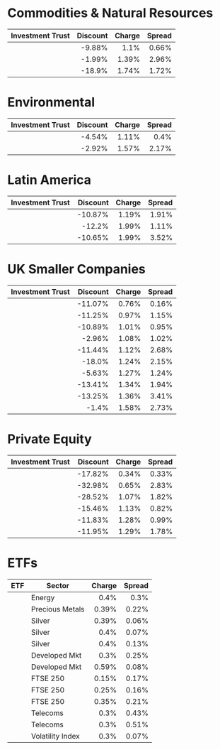 # Commodities & Natural Resources
| Investment Trust | Discount | Charge | Spread |
| ---------------- | --------:| ------:| ------:|
|[](http://www.hl.co.uk/shares/shares-search-results/0577485 "Link")|-9.88%|1.1%|0.66%|
|[](http://www.hl.co.uk/shares/shares-search-results/B0N8MF9 "Link")|-1.99%|1.39%|2.96%|
|[](http://www.hl.co.uk/shares/shares-search-results/0035392 "Link")|-18.9%|1.74%|1.72%|
# Environmental
| Investment Trust | Discount | Charge | Spread |
| ---------------- | --------:| ------:| ------:|
|[](http://www.hl.co.uk/shares/shares-search-results/3123249 "Link")|-4.54%|1.11%|0.4%|
|[](http://www.hl.co.uk/shares/shares-search-results/B120GL7 "Link")|-2.92%|1.57%|2.17%|
# Latin America
| Investment Trust | Discount | Charge | Spread |
| ---------------- | --------:| ------:| ------:|
|[](http://www.hl.co.uk/shares/shares-search-results/0505840 "Link")|-10.87%|1.19%|1.91%|
|[](http://www.hl.co.uk/shares/shares-search-results/B44ZTP6 "Link")|-12.2%|1.99%|1.11%|
|[](http://www.hl.co.uk/shares/shares-search-results/B602HS4 "Link")|-10.65%|1.99%|3.52%|
# UK Smaller Companies
| Investment Trust | Discount | Charge | Spread |
| ---------------- | --------:| ------:| ------:|
|[](http://www.hl.co.uk/shares/shares-search-results/0006655 "Link")|-11.07%|0.76%|0.16%|
|[](http://www.hl.co.uk/shares/shares-search-results/0643610 "Link")|-11.25%|0.97%|1.15%|
|[](http://www.hl.co.uk/shares/shares-search-results/0906506 "Link")|-10.89%|1.01%|0.95%|
|[](http://www.hl.co.uk/shares/shares-search-results/0295958 "Link")|-2.96%|1.08%|1.02%|
|[](http://www.hl.co.uk/shares/shares-search-results/0741600 "Link")|-11.44%|1.12%|2.68%|
|[](http://www.hl.co.uk/shares/shares-search-results/0600756 "Link")|-18.0%|1.24%|2.15%|
|[](http://www.hl.co.uk/shares/shares-search-results/B1FL3C7 "Link")|-5.63%|1.27%|1.24%|
|[](http://www.hl.co.uk/shares/shares-search-results/0891055 "Link")|-13.41%|1.34%|1.94%|
|[](http://www.hl.co.uk/shares/shares-search-results/B1GCL25 "Link")|-13.25%|1.36%|3.41%|
|[](http://www.hl.co.uk/shares/shares-search-results/BWFGQ08 "Link")|-1.4%|1.58%|2.73%|
# Private Equity
| Investment Trust | Discount | Charge | Spread |
| ---------------- | --------:| ------:| ------:|
|[](http://www.hl.co.uk/shares/shares-search-results/BR30MJ8 "Link")|-17.82%|0.34%|0.33%|
|[](http://www.hl.co.uk/shares/shares-search-results/B12MHD2 "Link")|-32.98%|0.65%|2.83%|
|[](http://www.hl.co.uk/shares/shares-search-results/B23DL39 "Link")|-28.52%|1.07%|1.82%|
|[](http://www.hl.co.uk/shares/shares-search-results/0414850 "Link")|-15.46%|1.13%|0.82%|
|[](http://www.hl.co.uk/shares/shares-search-results/0329200 "Link")|-11.83%|1.28%|0.99%|
|[](http://www.hl.co.uk/shares/shares-search-results/3047468 "Link")|-11.95%|1.29%|1.78%|
# ETFs
| ETF | Sector | Charge | Spread |
| --- | ------ | ------:| ------:|
|[](http://www.hl.co.uk/shares/shares-search-results/B6TMFC5 "")| Energy|0.4%|0.3%|
|[](http://www.hl.co.uk/shares/shares-search-results/B40K2X4 "")| Precious Metals|0.39%|0.22%|
|[](http://www.hl.co.uk/shares/shares-search-results/B66SS94 "")| Silver|0.39%|0.06%|
|[](http://www.hl.co.uk/shares/shares-search-results/B57Y946 "")| Silver|0.4%|0.07%|
|[](http://www.hl.co.uk/shares/shares-search-results/B425ZM7 "")| Silver|0.4%|0.13%|
|[](http://www.hl.co.uk/shares/shares-search-results/BD45YS7 "")| Developed Mkt|0.3%|0.25%|
|[](http://www.hl.co.uk/shares/shares-search-results/B1G53G2 "")| Developed Mkt|0.59%|0.08%|
|[](http://www.hl.co.uk/shares/shares-search-results/B1WK0B5 "")| FTSE 250|0.15%|0.17%|
|[](http://www.hl.co.uk/shares/shares-search-results/B3X5BN2 "")| FTSE 250|0.25%|0.16%|
|[](http://www.hl.co.uk/shares/shares-search-results/B1WMNV2 "")| FTSE 250|0.35%|0.21%|
|[](http://www.hl.co.uk/shares/shares-search-results/B39DXF6 "")| Telecoms|0.3%|0.43%|
|[](http://www.hl.co.uk/shares/shares-search-results/BYYW162 "")| Telecoms|0.3%|0.51%|
|[](http://www.hl.co.uk/shares/shares-search-results/B8FHGS1 "")| Volatility Index|0.3%|0.07%|
